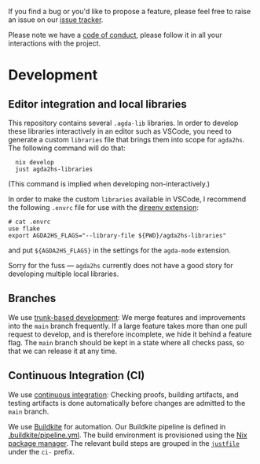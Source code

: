 If you find a bug or you'd like to propose a feature, please feel free to raise an issue on our [issue tracker](https://github.com/cardano-foundation/cardano-wallet-agda/issues).

Please note we have a [code of conduct](CODE_OF_CONDUCT.md), please follow it in all your interactions with the project.

# Development

## Editor integration and local libraries

This repository contains several `.agda-lib` libraries. In order to develop these libraries interactively in an editor such as VSCode, you need to generate a custom `libraries` file that brings them into scope for `agda2hs`. The following command will do that:

      nix develop
      just agda2hs-libraries

(This command is implied when developing non-interactively.)

In order to make the custom `libraries` available in VSCode, I recommend the following `.envrc` file for use with the [direenv extension][direnv]:

    # cat .envrc
    use flake
    export AGDA2HS_FLAGS="--library-file ${PWD}/agda2hs-libraries"

and put `${AGDA2HS_FLAGS}` in the settings for the `agda-mode` extension.

  [direnv]: https://github.com/direnv/direnv-vscode

Sorry for the fuss — `agda2hs` currently does not have a good story for developing multiple local libraries.

## Branches

We use [trunk-based development][trunk]: We merge features and improvements into the `main` branch frequently. If a large feature takes more than one pull request to develop, and is therefore incomplete, we hide it behind a feature flag. The `main` branch should be kept in a state where all checks pass, so that we can release it at any time.

  [trunk]: https://martinfowler.com/articles/branching-patterns.html#Trunk-basedDevelopment

## Continuous Integration (CI)

We use [continuous integration][ci]: Checking proofs, building artifacts, and testing artifacts is done automatically before changes are admitted to the `main` branch.

We use [Buildkite][] for automation.
Our Buildkite pipeline is defined in [.buildkite/pipeline.yml](.buildkite/pipeline.yml). The build environment is provisioned using the [Nix package manager][nix]. The relevant build steps are grouped in the [`justfile`][just] under the `ci-` prefix.

  [ci]: https://www.goodreads.com/book/show/17255186-the-phoenix-project
  [nix]: https://nixos.org/download/
  [buildkite]: https://buildkite.com/cardano-foundation/cardano-wallet-agda/
  [just]: https://github.com/casey/just
